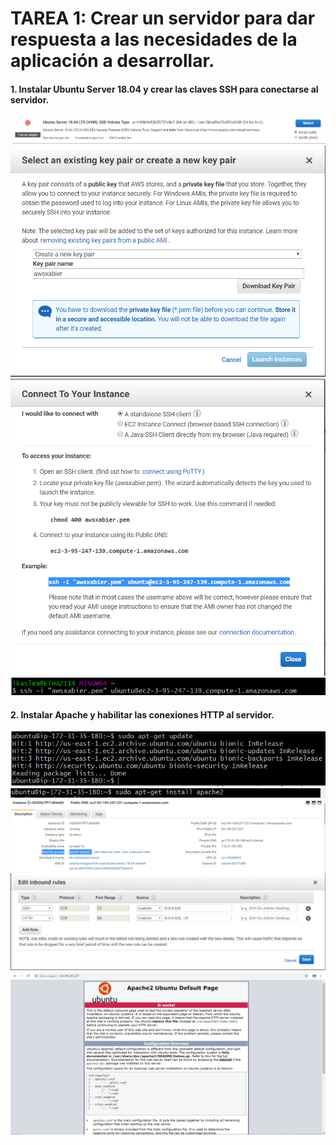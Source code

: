 # TAREA 1: Crear un servidor para dar respuesta a las necesidades de la aplicación a desarrollar.

#### 1. Instalar Ubuntu Server 18.04 y crear las claves SSH para conectarse al servidor.

![](images/1.PNG)
![](images/2.PNG)
![](images/3.PNG)
![](images/4.PNG)

#### 2. Instalar Apache y habilitar las conexiones HTTP al servidor.

![](images/5.PNG)
![](images/6.PNG)
![](images/7.PNG)
![](images/8.PNG)
![](images/9.PNG)